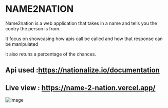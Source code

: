 # NAME2NATION
Name2nation is a web application that takes in a name and tells you the contry the person is from.

It focus on showcasing how apis call be called and how that response can be manipulated

it also retuns a percentage of the chances.

 ## Api used :https://nationalize.io/documentation 
 ## Live view : https://name-2-nation.vercel.app/
 
 ![image](https://github.com/user-attachments/assets/f9be4259-fb22-4d8b-b4db-8b273e7b7f9c)
